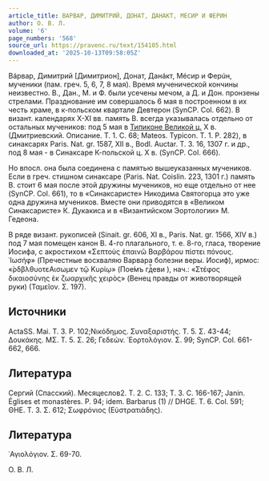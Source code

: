 ```yaml
---
article_title: ВАРВАР, ДИМИТРИЙ, ДОНАТ, ДАНАКТ, МЕСИР И ФЕРИН
author: О. В. Л.
volume: '6'
page_numbers: '568'
source_url: https://pravenc.ru/text/154105.html
downloaded_at: '2025-10-13T09:58:05Z'
---
```


Вáрвар, Димитрий [Димитрион], Донат, Данáкт, Мéсир и Ферúн, мученики (пам. греч. 5, 6, 7, 8 мая). Время мученической кончины неизвестно. В., Дан., М. и Ф. были усечены мечом, а Д. и Дон. пронзены стрелами. Празднование им совершалось 6 мая в построенном в их честь храме, в к-польском квартале Девтерон (SynCP. Col. 662). В визант. календарях X-XI вв. память В. всегда указывалась отдельно от остальных мучеников: под 5 мая в [Типиконе Великой ц.](<https://pravenc.ru/text/Типикон Великой церкви.html>) X в. (Дмитриевский. Описание. Т. 1. С. 68; Mateos. Typicon. Т. 1. P. 282), в синаксарях Paris. Nat. gr. 1587, XII в., Bodl. Auctar. T. 3. 16, 1307 г. и др., под 8 мая - в Синаксаре К-польской ц. X в. (SynCP. Col. 666).

Но впосл. она была соединена с памятью вышеуказанных мучеников. Если в греч. стишном синаксаре (Paris. Nat. Coislin. 223, 1301 г.) память В. стоит 6 мая после этой дружины мучеников, но еще отдельно от нее (SynCP. Col. 661), то в «Синаксаристе» Никодима Святогорца это уже одна дружина мучеников. Вместе они приводятся в «Великом Синаксаристе» К. Дукакиса и в «Византийском Эортологии» М. Гедеона.

В ряде визант. рукописей (Sinait. gr. 606, XI в., Paris. Nat. gr. 1566, XIV в.) под 7 мая помещен канон В. 4-го плагального, т. е. 8-го, гласа, творение Иосифа, с акростихом «Σεπτοὺς ἐπαινῶ Βαρβάρου πίστει πόνους. ᾿Ιωσήφ» (Пречестные восхваляю Варвара болезни веры. Иосиф), ирмос: «̀ρδβλθυοτεΑισωμεν τῷ Κυρίῳ» (<span class="cu">Пое́мъ</span> <span class="cu">гдⷭ҇еви</span> ), нач.: «Στέφος δικαιοσύνης ἐκ ζωαρχικῆς χειρὸς» (Венец правды от животворящей руки) (Ταμεῖον. Σ. 197).

## Источники

ActaSS. Mai. T. 3. P. 102;Νικόδημος. Συναξαριστής. Τ. 5. Σ. 43-44; Δουκάκης. ΜΣ. Τ. 5. Σ. 26; Γεδεών. ῾Εορτολόγιον. Σ. 99; SynCP. Col. 661-662, 666.

## Литература

Сергий (Спасский). Месяцеслов2. Т. 2. С. 133; Т. 3. С. 166-167; Janin. Églises et monastères. P. 94; idem. Barbarus (1) // DHGE. T. 6. Col. 591; ΘΗΕ. Τ. 3. Σ. 612; Σωφρόνιος (Εὐστρατιάδης).

## Литература

῾Αγιολόγιον. Σ. 69-70.

О. В. Л.
